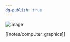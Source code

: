 ```yaml
---
dg-publish: true
---
```


![image](https://cdn.staticaly.com/gh/aaronmack/image-hosting@master/e/image.5i1ljd6rdmk0.webp)


[[notes/computer_graphics]]